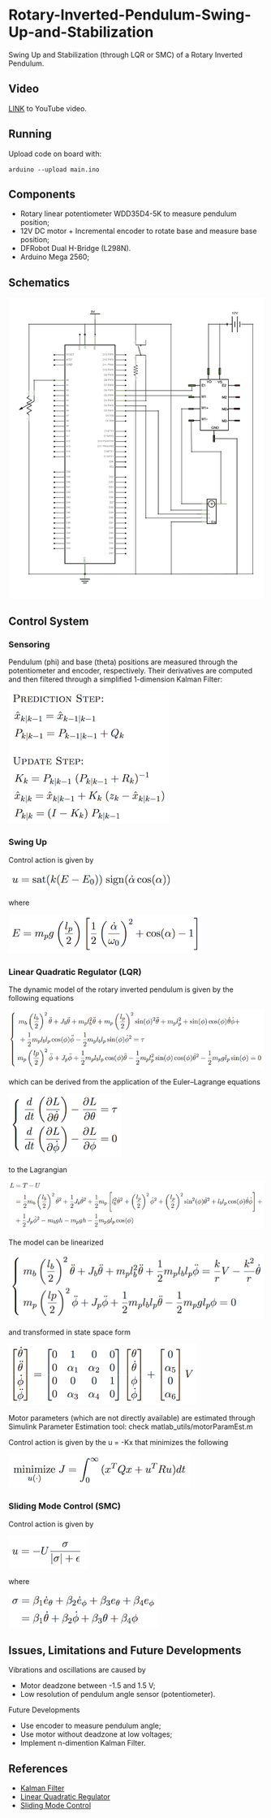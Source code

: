 # Rotary-Inverted-Pendulum-Swing-Up-and-Stabilization
Swing Up and Stabilization (through LQR or SMC) of a Rotary Inverted Pendulum.

## Video

[LINK](https://youtu.be/2koXcs0IhOc) to YouTube video.

## Running

Upload code on board with:
```
arduino --upload main.ino
```

## Components

- Rotary linear potentiometer WDD35D4-5K to measure pendulum position;
- 12V DC motor + Incremental encoder to rotate base and measure base position;
- DFRobot Dual H-Bridge (L298N).
- Arduino Mega 2560;

## Schematics

<p align="left"><img src="media/schematics.jpg"></p>

## Control System

### Sensoring

Pendulum (phi) and base (theta) positions are measured through the potentiometer and encoder, respectively. Their derivatives are computed and then filtered through a simplified 1-dimension Kalman Filter:
<p align="left"><img src="media/kf.png"></p>

### Swing Up

Control action is given by
<p align="left"><img src="media/swingup.png"></p>
where
<p align="left"><img src="media/e.png"></p>

### Linear Quadratic Regulator (LQR)

The dynamic model of the rotary inverted pendulum is given by the following equations
<p align="left"><img src="media/model.png"></p>
which can be derived from the application of the Euler–Lagrange equations
<p align="left"><img src="media/lagrange.png"></p>
to the Lagrangian
<p align="left"><img src="media/l.png"></p>

The model can be linearized
<p align="left"><img src="media/linmodel.png"></p>
and transformed in state space form
<p align="left"><img src="media/ssmodel.png"></p>

Motor parameters (which are not directly available) are estimated through Simulink Parameter Estimation tool: check matlab_utils/motorParamEst.m

Control action is given by the u = -Kx that minimizes the following
<p align="left"><img src="media/lqr.png"></p>

### Sliding Mode Control (SMC)

Control action is given by
<p align="left"><img src="media/smc.png"></p>
where
<p align="left"><img src="media/sigma.png"></p>

## Issues, Limitations and Future Developments

Vibrations and oscillations are caused by
- Motor deadzone between -1.5 and 1.5 V;
- Low resolution of pendulum angle sensor (potentiometer).

Future Developments
- Use encoder to measure pendulum angle;
- Use motor without deadzone at low voltages;
- Implement n-dimention Kalman Filter.

## References

- [Kalman Filter](https://en.wikipedia.org/wiki/Kalman_filter)
- [Linear Quadratic Regulator](https://en.wikipedia.org/wiki/Linear–quadratic_regulator)
- [Sliding Mode Control](https://en.wikipedia.org/wiki/Sliding_mode_control)
